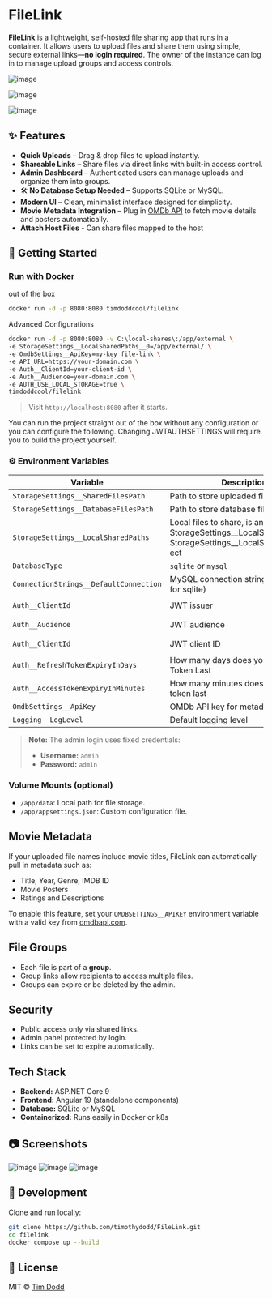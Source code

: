 #  FileLink

**FileLink** is a lightweight, self-hosted file sharing app that runs in a container. It allows users to upload files and share them using simple, secure external links—**no login required**. The owner of the instance can log in to manage upload groups and access controls.


![image](https://github.com/user-attachments/assets/68d69c24-92d7-4b79-a922-8825704e4a04)

![image](https://github.com/user-attachments/assets/3c4af4b0-f057-421c-a1f1-4660f2e39bbb)

![image](https://github.com/user-attachments/assets/866a4b44-8954-42d7-98d2-902b9d51f0b9)

## ✨ Features

*  **Quick Uploads** – Drag & drop files to upload instantly.
*  **Shareable Links** – Share files via direct links with built-in access control.
*  **Admin Dashboard** – Authenticated users can manage uploads and organize them into groups.
* 🛠 **No Database Setup Needed** – Supports SQLite or MySQL.
*  **Modern UI** – Clean, minimalist interface designed for simplicity.
*  **Movie Metadata Integration** – Plug in [OMDb API](https://www.omdbapi.com/) to fetch movie details and posters automatically.
* **Attach Host Files** - Can share files mapped to the host 
## 🚀 Getting Started

### Run with Docker
out of the box
```bash
docker run -d -p 8080:8080 timdoddcool/filelink
```

Advanced Configurations
```bash
docker run -d -p 8080:8080 -v C:\local-shares\:/app/external \
-e StorageSettings__LocalSharedPaths__0=/app/external/ \
-e OmdbSettings__ApiKey=my-key file-link \
-e API_URL=https://your-domain.com \
-e Auth__ClientId=your-client-id \
-e Auth__Audience=your-domain.com \
-e AUTH_USE_LOCAL_STORAGE=true \
timdoddcool/filelink
```

> Visit `http://localhost:8080` after it starts.

You can run the project straight out of the box without any configuration or you can configure the following. Changing JWTAUTHSETTINGS will require you to build the project yourself.
### ⚙️ Environment Variables

| Variable                                   | Description                  | Default                    |
| ------------------------------------------ | ---------------------------- | -------------------------- |
| `StorageSettings__SharedFilesPath`         | Path to store uploaded files | `data/files`               |
| `StorageSettings__DatabaseFilesPath`       | Path to store database files | `data/db`                  |
| `StorageSettings__LocalSharedPaths`       | Local files to share, is an array use StorageSettings__LocalSharedPaths_0, StorageSettings__LocalSharedPaths_1 ect  | null                 |
| `DatabaseType`                             | `sqlite` or `mysql`          | `sqlite`                   |
| `ConnectionStrings__DefaultConnection`     | MySQL connection string (not needed for sqlite)     | See config                 |
| `Auth__ClientId`             | JWT issuer                   | `--filelink--` |
| `Auth__Audience`           | JWT audience                 | `--filelink--` |
| `Auth__ClientId`                | JWT client ID                | `--filelink--`                 |
| `Auth__RefreshTokenExpiryInDays`                | How many days does your Refresh Token Last              | `15`                 |
| `Auth__AccessTokenExpiryInMinutes`                | How many minutes does your Access token last             | `15`                 |
| `OmdbSettings__ApiKey`                     | OMDb API key for metadata    | *unset*                    |
| `Logging__LogLevel`               | Default logging level        | `Information`              |

> **Note:** The admin login uses fixed credentials:
>
> * **Username:** `admin`
> * **Password:** `admin`

### Volume Mounts (optional)

* `/app/data`: Local path for file storage.
* `/app/appsettings.json`: Custom configuration file.

##  Movie Metadata

If your uploaded file names include movie titles, FileLink can automatically pull in metadata such as:

* Title, Year, Genre, IMDB ID
* Movie Posters
* Ratings and Descriptions

To enable this feature, set your `OMDBSETTINGS__APIKEY` environment variable with a valid key from [omdbapi.com](https://www.omdbapi.com/apikey.aspx).

##  File Groups

* Each file is part of a **group**.
* Group links allow recipients to access multiple files.
* Groups can expire or be deleted by the admin.

##  Security

* Public access only via shared links.
* Admin panel protected by login.
* Links can be set to expire automatically.

##  Tech Stack

* **Backend:** ASP.NET Core 9
* **Frontend:** Angular 19 (standalone components)
* **Database:** SQLite or MySQL
* **Containerized:** Runs easily in Docker or k8s

## 📷 Screenshots

![image](https://github.com/user-attachments/assets/a317c83d-0201-4aaa-a3c9-6ffca556e786)
![image](https://github.com/user-attachments/assets/ef7c92a8-a640-4bd4-9b93-d04bd4fac86a)
![image](https://github.com/user-attachments/assets/746d7edf-315d-49e7-a6cf-c7d1791b1bfb)


## 🧪 Development

Clone and run locally:

```bash
git clone https://github.com/timothydodd/FileLink.git
cd filelink
docker compose up --build
```

## 📄 License

MIT © [Tim Dodd](https://github.com/timothydodd)
